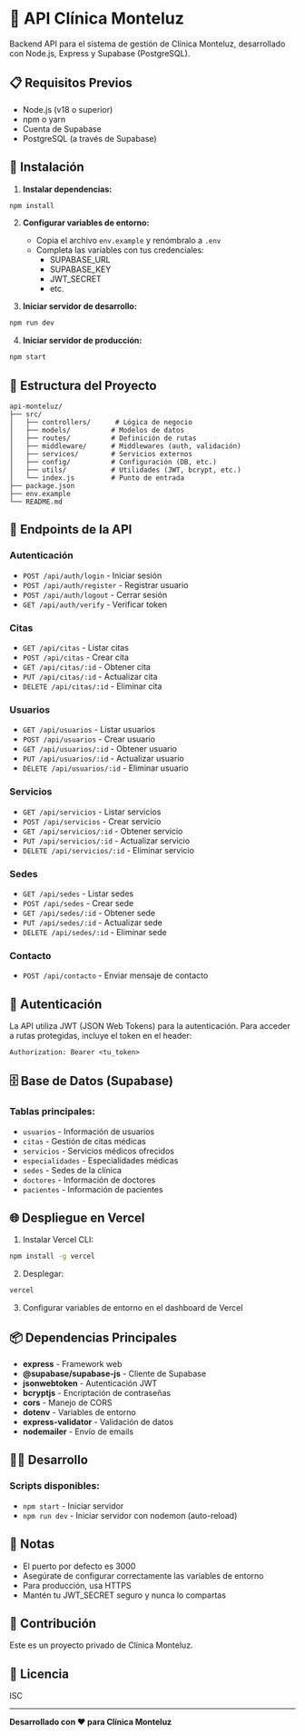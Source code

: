 # 🏥 API Clínica Monteluz

Backend API para el sistema de gestión de Clínica Monteluz, desarrollado con Node.js, Express y Supabase (PostgreSQL).

## 📋 Requisitos Previos

- Node.js (v18 o superior)
- npm o yarn
- Cuenta de Supabase
- PostgreSQL (a través de Supabase)

## 🚀 Instalación

1. **Instalar dependencias:**
```bash
npm install
```

2. **Configurar variables de entorno:**
   - Copia el archivo `env.example` y renómbralo a `.env`
   - Completa las variables con tus credenciales:
     - SUPABASE_URL
     - SUPABASE_KEY
     - JWT_SECRET
     - etc.

3. **Iniciar servidor de desarrollo:**
```bash
npm run dev
```

4. **Iniciar servidor de producción:**
```bash
npm start
```

## 📁 Estructura del Proyecto

```
api-monteluz/
├── src/
│   ├── controllers/      # Lógica de negocio
│   ├── models/          # Modelos de datos
│   ├── routes/          # Definición de rutas
│   ├── middleware/      # Middlewares (auth, validación)
│   ├── services/        # Servicios externos
│   ├── config/          # Configuración (DB, etc.)
│   ├── utils/           # Utilidades (JWT, bcrypt, etc.)
│   └── index.js         # Punto de entrada
├── package.json
├── env.example
└── README.md
```

## 🔌 Endpoints de la API

### Autenticación
- `POST /api/auth/login` - Iniciar sesión
- `POST /api/auth/register` - Registrar usuario
- `POST /api/auth/logout` - Cerrar sesión
- `GET /api/auth/verify` - Verificar token

### Citas
- `GET /api/citas` - Listar citas
- `POST /api/citas` - Crear cita
- `GET /api/citas/:id` - Obtener cita
- `PUT /api/citas/:id` - Actualizar cita
- `DELETE /api/citas/:id` - Eliminar cita

### Usuarios
- `GET /api/usuarios` - Listar usuarios
- `POST /api/usuarios` - Crear usuario
- `GET /api/usuarios/:id` - Obtener usuario
- `PUT /api/usuarios/:id` - Actualizar usuario
- `DELETE /api/usuarios/:id` - Eliminar usuario

### Servicios
- `GET /api/servicios` - Listar servicios
- `POST /api/servicios` - Crear servicio
- `GET /api/servicios/:id` - Obtener servicio
- `PUT /api/servicios/:id` - Actualizar servicio
- `DELETE /api/servicios/:id` - Eliminar servicio

### Sedes
- `GET /api/sedes` - Listar sedes
- `POST /api/sedes` - Crear sede
- `GET /api/sedes/:id` - Obtener sede
- `PUT /api/sedes/:id` - Actualizar sede
- `DELETE /api/sedes/:id` - Eliminar sede

### Contacto
- `POST /api/contacto` - Enviar mensaje de contacto

## 🔐 Autenticación

La API utiliza JWT (JSON Web Tokens) para la autenticación. Para acceder a rutas protegidas, incluye el token en el header:

```
Authorization: Bearer <tu_token>
```

## 🗄️ Base de Datos (Supabase)

### Tablas principales:
- `usuarios` - Información de usuarios
- `citas` - Gestión de citas médicas
- `servicios` - Servicios médicos ofrecidos
- `especialidades` - Especialidades médicas
- `sedes` - Sedes de la clínica
- `doctores` - Información de doctores
- `pacientes` - Información de pacientes

## 🌐 Despliegue en Vercel

1. Instalar Vercel CLI:
```bash
npm install -g vercel
```

2. Desplegar:
```bash
vercel
```

3. Configurar variables de entorno en el dashboard de Vercel

## 📦 Dependencias Principales

- **express** - Framework web
- **@supabase/supabase-js** - Cliente de Supabase
- **jsonwebtoken** - Autenticación JWT
- **bcryptjs** - Encriptación de contraseñas
- **cors** - Manejo de CORS
- **dotenv** - Variables de entorno
- **express-validator** - Validación de datos
- **nodemailer** - Envío de emails

## 👨‍💻 Desarrollo

### Scripts disponibles:
- `npm start` - Iniciar servidor
- `npm run dev` - Iniciar servidor con nodemon (auto-reload)

## 📝 Notas

- El puerto por defecto es 3000
- Asegúrate de configurar correctamente las variables de entorno
- Para producción, usa HTTPS
- Mantén tu JWT_SECRET seguro y nunca lo compartas

## 🤝 Contribución

Este es un proyecto privado de Clínica Monteluz.

## 📄 Licencia

ISC

---

**Desarrollado con ❤️ para Clínica Monteluz**


